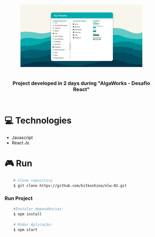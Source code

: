 <div align="center">
<img src="./src/assets/print.jpg" width="400"/>
</div>
<br/>
<h3 align="center">Project developed in 2 days during "AlgaWorks - Desafio React" </h3>
<br/>

# :computer: Technologies

- Javascript
- React Js

# :video_game: Run

```bash
    # Clone repository
    $ git clone https://github.com/kitkoshino/nlw-02.git
```

### Run Project

```bash
    #Instalar dependências:
    $ npm install

    # Rodar Aplicação:
    $ npm start
```
